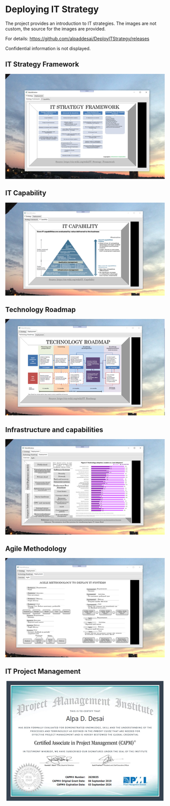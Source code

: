 # Deploying IT Strategy

The project provides an introduction to IT strategies. The images are not custom, the source for the images are provided. 

For details: https://github.com/alpaddesai/DeployITStrategy/releases

Confidential information is not displayed.

## IT Strategy Framework
![image](ITStrategyframework.png)

## IT Capability
![image](ITCapability.png)

## Technology Roadmap
![image](TechnologyRoadmap.png)

## Infrastructure and capabilities
![image](Overview.png)

## Agile Methodology
![image](Agile.png)

## IT Project Management
![image](CAPMCertificate.jpg)


